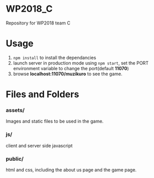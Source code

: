# WP2018_C
Repository for WP2018 team C

# Usage
1. `npm install` to install the dependancies
2. launch server in production mode using `npm start`, set the PORT environment variable to change the port(default __11070__)
3. browse __localhost:11070/muzikuro__ to see the game.

# Files and Folders
### assets/
Images and static files to be used in the game.
### js/
client and server side javascript
### public/
html and css, including the about us page and the game page.
